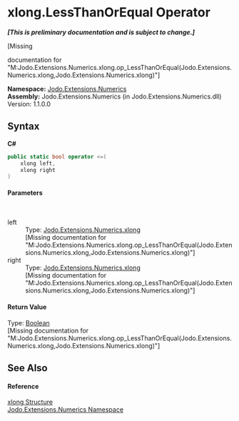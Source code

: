 # xlong.LessThanOrEqual Operator 
 _**\[This is preliminary documentation and is subject to change.\]**_

\[Missing <summary> documentation for "M:Jodo.Extensions.Numerics.xlong.op_LessThanOrEqual(Jodo.Extensions.Numerics.xlong,Jodo.Extensions.Numerics.xlong)"\]

**Namespace:**&nbsp;<a href="N_Jodo_Extensions_Numerics">Jodo.Extensions.Numerics</a><br />**Assembly:**&nbsp;Jodo.Extensions.Numerics (in Jodo.Extensions.Numerics.dll) Version: 1.1.0.0

## Syntax

**C#**<br />
``` C#
public static bool operator <=(
	xlong left,
	xlong right
)
```


#### Parameters
&nbsp;<dl><dt>left</dt><dd>Type: <a href="T_Jodo_Extensions_Numerics_xlong">Jodo.Extensions.Numerics.xlong</a><br />\[Missing <param name="left"/> documentation for "M:Jodo.Extensions.Numerics.xlong.op_LessThanOrEqual(Jodo.Extensions.Numerics.xlong,Jodo.Extensions.Numerics.xlong)"\]</dd><dt>right</dt><dd>Type: <a href="T_Jodo_Extensions_Numerics_xlong">Jodo.Extensions.Numerics.xlong</a><br />\[Missing <param name="right"/> documentation for "M:Jodo.Extensions.Numerics.xlong.op_LessThanOrEqual(Jodo.Extensions.Numerics.xlong,Jodo.Extensions.Numerics.xlong)"\]</dd></dl>

#### Return Value
Type: <a href="https://docs.microsoft.com/dotnet/api/system.boolean" target="_blank" rel="noopener noreferrer">Boolean</a><br />\[Missing <returns> documentation for "M:Jodo.Extensions.Numerics.xlong.op_LessThanOrEqual(Jodo.Extensions.Numerics.xlong,Jodo.Extensions.Numerics.xlong)"\]

## See Also


#### Reference
<a href="T_Jodo_Extensions_Numerics_xlong">xlong Structure</a><br /><a href="N_Jodo_Extensions_Numerics">Jodo.Extensions.Numerics Namespace</a><br />